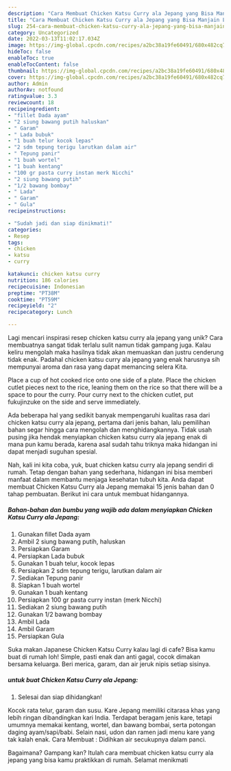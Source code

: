 ```yaml
---
description: "Cara Membuat Chicken Katsu Curry ala Jepang yang Bisa Manjain Lidah"
title: "Cara Membuat Chicken Katsu Curry ala Jepang yang Bisa Manjain Lidah"
slug: 254-cara-membuat-chicken-katsu-curry-ala-jepang-yang-bisa-manjain-lidah
category: Uncategorized
date: 2022-03-13T11:02:17.034Z
image: https://img-global.cpcdn.com/recipes/a2bc38a19fe60491/680x482cq70/chicken-katsu-curry-ala-jepang-foto-resep-utama.jpg
hideToc: false
enableToc: true
enableTocContent: false
thumbnail: https://img-global.cpcdn.com/recipes/a2bc38a19fe60491/680x482cq70/chicken-katsu-curry-ala-jepang-foto-resep-utama.jpg
cover: https://img-global.cpcdn.com/recipes/a2bc38a19fe60491/680x482cq70/chicken-katsu-curry-ala-jepang-foto-resep-utama.jpg
author: Admin
authorAv: notfound
ratingvalue: 3.3
reviewcount: 18
recipeingredient:
- "fillet Dada ayam"
- "2 siung bawang putih haluskan"
- " Garam"
- " Lada bubuk"
- "1 buah telur kocok lepas"
- "2 sdm tepung terigu larutkan dalam air"
- " Tepung panir"
- "1 buah wortel"
- "1 buah kentang"
- "100 gr pasta curry instan merk Nicchi"
- "2 siung bawang putih"
- "1/2 bawang bombay"
- " Lada"
- " Garam"
- " Gula"
recipeinstructions:

- "Sudah jadi dan siap dinikmati!"
categories:
- Resep
tags:
- chicken
- katsu
- curry

katakunci: chicken katsu curry 
nutrition: 186 calories
recipecuisine: Indonesian
preptime: "PT38M"
cooktime: "PT59M"
recipeyield: "2"
recipecategory: Lunch

---
```





Lagi mencari inspirasi resep chicken katsu curry ala jepang yang unik? Cara membuatnya sangat tidak terlalu sulit namun tidak gampang juga. Kalau keliru mengolah maka hasilnya tidak akan memuaskan dan justru cenderung tidak enak. Padahal chicken katsu curry ala jepang yang enak harusnya sih mempunyai aroma dan rasa yang dapat memancing selera Kita.





Place a cup of hot cooked rice onto one side of a plate. Place the chicken cutlet pieces next to the rice, leaning them on the rice so that there will be a space to pour the curry. Pour curry next to the chicken cutlet, put fukujinzuke on the side and serve immediately.

Ada beberapa hal yang sedikit banyak mempengaruhi kualitas rasa dari chicken katsu curry ala jepang, pertama dari jenis bahan, lalu pemilihan bahan segar hingga cara mengolah dan menghidangkannya. Tidak usah pusing jika hendak menyiapkan chicken katsu curry ala jepang enak di mana pun kamu berada, karena asal sudah tahu triknya maka hidangan ini dapat menjadi suguhan spesial.






Nah, kali ini kita coba, yuk, buat chicken katsu curry ala jepang sendiri di rumah. Tetap dengan bahan yang sederhana, hidangan ini bisa memberi manfaat dalam membantu menjaga kesehatan tubuh kita. Anda dapat membuat Chicken Katsu Curry ala Jepang memakai 15 jenis bahan dan 0 tahap pembuatan. Berikut ini cara untuk membuat hidangannya.

<!--inarticleads1-->

##### Bahan-bahan dan bumbu yang wajib ada dalam menyiapkan Chicken Katsu Curry ala Jepang:

1. Gunakan fillet Dada ayam
1. Ambil 2 siung bawang putih, haluskan
1. Persiapkan  Garam
1. Persiapkan  Lada bubuk
1. Gunakan 1 buah telur, kocok lepas
1. Persiapkan 2 sdm tepung terigu, larutkan dalam air
1. Sediakan  Tepung panir
1. Siapkan 1 buah wortel
1. Gunakan 1 buah kentang
1. Persiapkan 100 gr pasta curry instan (merk Nicchi)
1. Sediakan 2 siung bawang putih
1. Gunakan 1/2 bawang bombay
1. Ambil  Lada
1. Ambil  Garam
1. Persiapkan  Gula


Suka makan Japanese Chicken Katsu Curry kalau lagi di cafe? Bisa kamu buat di rumah loh! Simple, pasti enak dan anti gagal, cocok dimakan bersama keluarga. Beri merica, garam, dan air jeruk nipis setiap sisinya. 

<!--inarticleads2-->

#####  untuk buat Chicken Katsu Curry ala Jepang:


1. Selesai dan siap dihidangkan!

Kocok rata telur, garam dan susu. Kare Jepang memiliki citarasa khas yang lebih ringan dibandingkan kari India. Terdapat beragam jenis kare, tetapi umumnya memakai kentang, wortel, dan bawang bombai, serta potongan daging ayam/sapi/babi. Selain nasi, udon dan ramen jadi menu kare yang tak kalah enak. Cara Membuat : Didihkan air secukupnya dalam panci. 

Bagaimana? Gampang kan? Itulah cara membuat chicken katsu curry ala jepang yang bisa kamu praktikkan di rumah. Selamat menikmati
